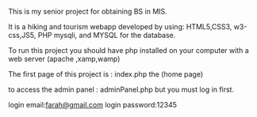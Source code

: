 This is my senior project for obtaining BS in MIS.

It is a hiking and tourism webapp developed by using: HTML5,CSS3, w3-css,JS5, PHP mysqli, and MYSQL for the database.

To run this project you should have php installed on your computer with a web server (apache ,xamp,wamp)

The first page of this project is : index.php the (home page) 

to access the admin panel : adminPanel.php but you must log in first.

login email:farah@gmail.com
login password:12345



